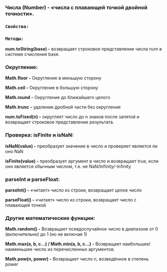 ### Числа (Number) - «числа с плавающей точкой двойной точности».
### `Свойства:`


### `Методы:`

**num.toString(base) -** возвращает строковое представление числа num в системе счисления base.

### Округление:

**Math.floor -** Округление в меньшую сторону

**Math.ceil -** Округление в большую сторону

**Math.round -** Округление до ближайшего целого

**Math.trunc -** удаление дробной части без округления

**num.toFixed(n) -** округляет число до n знаков после запятой и возвращает строковое представление результата.

### Проверка: isFinite и isNaN:

**isNaN(value) -** преобразует значение в число и проверяет является ли оно NaN

**isFinite(value) -** преобразует аргумент в число и возвращает true, если оно является обычным числом, т.е. не NaN/Infinity/-Infinity

### parseInt и parseFloat:

**parseInt() -** «читает» число из строки, возвращает целое число

**parseFloat() -** «читает» число из строки, возвращает число с плавающей точкой

### Другие математические функции:

**Math.random() -** Возвращает псевдослучайное число в диапазоне от 0 (включительно) до 1 (но не включая 1)

**Math.max(a, b, c...) / Math.min(a, b, c...) -** Возвращает наибольшее/наименьшее число из перечисленных аргументов.

**Math.pow(n, power) -** Возвращает число n, возведённое в степень power